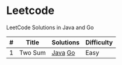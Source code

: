 # Leetcode
LeetCode Solutions in Java and Go

| #    | Title   | Solutions                                                    | Difficulty |
| ---- | ------- | ------------------------------------------------------------ | ---------- |
| 1    | Two Sum | [Java](<https://github.com/viktorzhong/leetcode/blob/master/Java/TwoSum.java>)    [Go](<https://github.com/viktorzhong/leetcode/blob/master/Go/two_sum.go>) | Easy       |

